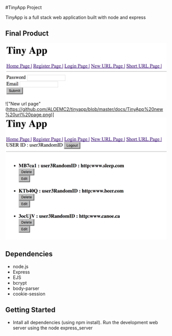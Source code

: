 #TinyApp Project

TinyApp is a full stack web application built with node and express

## Final Product
!["Login page"](https://github.com/ALOEMC2/tinyapp/blob/master/docs/TinyApp%20login%20page.png)
!["New url page"(https://github.com/ALOEMC2/tinyapp/blob/master/docs/TinyApp%20new%20url%20page.png)]
!["Home page"](https://github.com/ALOEMC2/tinyapp/blob/master/docs/TinyApp%20urls%20page.png)
## Dependencies

- node.js
- Express
- EJS
- bcrypt
- body-parser
- cookie-session

## Getting Started

- Intall all dependencies (using npm install).
Run the development web server using the node express_server
